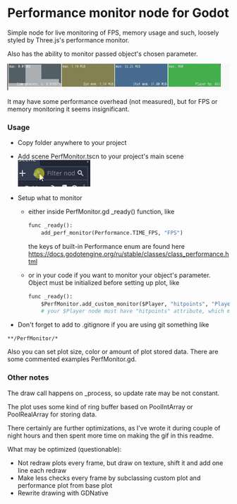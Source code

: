 # Performance monitor node for Godot

Simple node for live monitoring of FPS, memory usage and such, loosely styled by Three.js's performance monitor.

Also has the ability to monitor passed object's chosen parameter.

![That's how it looks](monitor.gif)

It may have some performance overhead (not measured), but for FPS or memory monitoring it seems insignificant.

### Usage

- Copy folder anywhere to your project

- Add scene PerfMonitor.tscn to your project's main scene ![](add_scene.gif)

- Setup what to monitor 

  - either inside PerfMonitor.gd _ready() function,  like 

    ```python
    func _ready():
    	add_perf_monitor(Performance.TIME_FPS, "FPS")
    ```

    the keys of built-in Performance enum are found here https://docs.godotengine.org/ru/stable/classes/class_performance.html

  - or in your code if you want to monitor your object's parameter. Object must be initialized before setting up plot, like

    ```python
    func _ready():
    	$PerfMonitor.add_custom_monitor($Player, "hitpoints", "Player hp")
    	# your $Player node must have "hitpoints" attribute, which must be either float or int
    ```

- Don't forget to add to .gitignore if you are using git something like

``` 
**/PerfMonitor/*
```

Also you can set plot size, color or amount of plot stored data.  There are some commented examples PerfMonitor.gd.

### Other notes

The draw call happens on _process, so update rate may be not constant.

The plot uses some kind of ring buffer based on PoolIntArray or PoolRealArray for storing data. 

There certainly are further optimizations, as I've wrote it during couple of night hours and then spent more time on making the gif in this readme.

What may be optimized (questionable):

- Not redraw plots every frame, but draw on texture, shift it and add one line each redraw
- Make less checks every frame by subclassing custom plot and performance plot from base plot
- Rewrite drawing with GDNative

